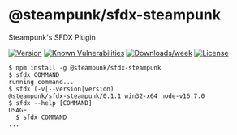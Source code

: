 @steampunk/sfdx-steampunk
=========================

Steampunk&#39;s SFDX Plugin

[![Version](https://img.shields.io/npm/v/@steampunk/sfdx-steampunk.svg)](https://www.npmjs.com/package/@steampunk/sfdx-steampunk)
[![Known Vulnerabilities](https://snyk.io/test/github/steampunkfoundry/sfdx-steampunk/badge.svg)](https://snyk.io/test/github/steampunkfoundry/sfdx-steampunk)
[![Downloads/week](https://img.shields.io/npm/dw/@steampunk/sfdx-steampunk.svg)](https://www.npmjs.com/package/@steampunk/sfdx-steampunk)
[![License](https://img.shields.io/npm/l/@steampunk/sfdx-steampunk.svg)](https://www.npmjs.com/package/@steampunk/sfdx-steampunk)

<!-- toc -->

<!-- tocstop -->
<!-- install -->
<!-- usage -->
```sh-session
$ npm install -g @steampunk/sfdx-steampunk
$ sfdx COMMAND
running command...
$ sfdx (-v|--version|version)
@steampunk/sfdx-steampunk/0.1.1 win32-x64 node-v16.7.0
$ sfdx --help [COMMAND]
USAGE
  $ sfdx COMMAND
...
```
<!-- usagestop -->
<!-- commands -->

<!-- commandsstop -->
